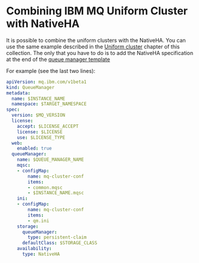 
# Combining IBM MQ Uniform Cluster with NativeHA 

It is possible to combine the uniform clusters with the NativeHA. You can use the same example described in the [Uniform cluster](uniform-cluster.md) chapter of this collection. The only that you have to do is to add the NativeHA specification at the end of the [queue manager template](uniform-cluster/tmpl-qm.yaml)

For example (see the last two lines):

```yaml
apiVersion: mq.ibm.com/v1beta1
kind: QueueManager
metadata:
  name: $INSTANCE_NAME
  namespace: $TARGET_NAMESPACE
spec:
  version: $MQ_VERSION
  license:
    accept: $LICENSE_ACCEPT
    license: $LICENSE
    use: $LICENSE_TYPE
  web:
    enabled: true
  queueManager:
    name: $QUEUE_MANAGER_NAME
    mqsc:
    - configMap:
        name: mq-cluster-conf
        items:
        - common.mqsc
        - $INSTANCE_NAME.mqsc
    ini:
    - configMap:
        name: mq-cluster-conf
        items:
        - qm.ini
    storage:
      queueManager:
        type: persistent-claim
      defaultClass: $STORAGE_CLASS
    availability:
      type: NativeHA
      
```